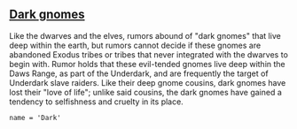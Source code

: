 ## [Dark gnomes](../../Creatures/Derro.md)
Like the dwarves and the elves, rumors abound of "dark gnomes" that live deep within the earth, but rumors cannot decide if these gnomes are abandoned Exodus tribes or tribes that never integrated with the dwarves to begin with. Rumor holds that these evil-tended gnomes live deep within the Daws Range, as part of the Underdark, and are frequently the target of Underdark slave raiders. Like their deep gnome cousins, dark gnomes have lost their "love of life"; unlike said cousins, the dark gnomes have gained a tendency to selfishness and cruelty in its place.

```
name = 'Dark'
```